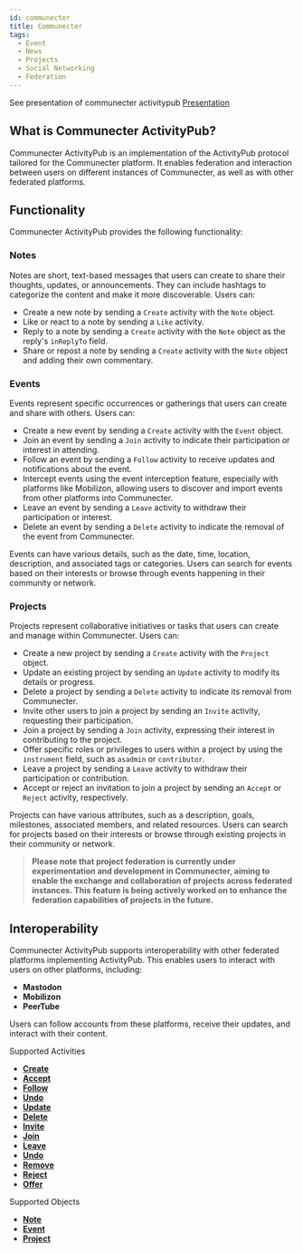 ```yaml
---
id: communecter
title: Communecter
tags:
  - Event
  - News
  - Projects
  - Social Networking
  - Federation
---
```


See presentation of communecter activitypub [Presentation](./presentation)

## What is Communecter ActivityPub?

Communecter ActivityPub is an implementation of the ActivityPub protocol tailored for the Communecter platform. It enables federation and interaction between users on different instances of Communecter, as well as with other federated platforms.

## Functionality

Communecter ActivityPub provides the following functionality:

### Notes

Notes are short, text-based messages that users can create to share their thoughts, updates, or announcements. They can include hashtags to categorize the content and make it more discoverable. Users can:

- Create a new note by sending a `Create` activity with the `Note` object.
- Like or react to a note by sending a `Like` activity.
- Reply to a note by sending a `Create` activity with the `Note` object as the reply's `inReplyTo` field.
- Share or repost a note by sending a `Create` activity with the `Note` object and adding their own commentary.

### Events

Events represent specific occurrences or gatherings that users can create and share with others. Users can:

- Create a new event by sending a `Create` activity with the `Event` object.
- Join an event by sending a `Join` activity to indicate their participation or interest in attending.
- Follow an event by sending a `Follow` activity to receive updates and notifications about the event.
- Intercept events using the event interception feature, especially with platforms like Mobilizon, allowing users to discover and import events from other platforms into Communecter.
- Leave an event by sending a `Leave` activity to withdraw their participation or interest.
- Delete an event by sending a `Delete` activity to indicate the removal of the event from Communecter.

Events can have various details, such as the date, time, location, description, and associated tags or categories. Users can search for events based on their interests or browse through events happening in their community or network.


### Projects

Projects represent collaborative initiatives or tasks that users can create and manage within Communecter. Users can:

- Create a new project by sending a `Create` activity with the `Project` object.
- Update an existing project by sending an `Update` activity to modify its details or progress.
- Delete a project by sending a `Delete` activity to indicate its removal from Communecter.
- Invite other users to join a project by sending an `Invite` activity, requesting their participation.
- Join a project by sending a `Join` activity, expressing their interest in contributing to the project.
- Offer specific roles or privileges to users within a project by using the `instrument` field, such as `asadmin` or `contributor`.
- Leave a project by sending a `Leave` activity to withdraw their participation or contribution.
- Accept or reject an invitation to join a project by sending an `Accept` or `Reject` activity, respectively.

Projects can have various attributes, such as a description, goals, milestones, associated members, and related resources. Users can search for projects based on their interests or browse through existing projects in their community or network.

> **Please note that project federation is currently under experimentation and development in Communecter, aiming to enable the exchange and collaboration of projects across federated instances. This feature is being actively worked on to enhance the federation capabilities of projects in the future.**
>


## Interoperability

Communecter ActivityPub supports interoperability with other federated platforms implementing ActivityPub. This enables users to interact with users on other platforms, including:

- **Mastodon**
- **Mobilizon**
- **PeerTube**

Users can follow accounts from these platforms, receive their updates, and interact with their content.


Supported Activities

- [**Create**](./Activities/Create)
- [**Accept**](./Activities/Accept)
- [**Follow**](./Activities/Follow)
- [**Undo**](./Activities/Undo)
- [**Update**](./Activities/Update)
- [**Delete**](./Activities/Delete)
- [**Invite**](./Activities/Invite)
- [**Join**](./Activities/Join)
- [**Leave**](./Activities/Leave)
- [**Undo**](./Activities/Undo)
- [**Remove**](./Activities/Remove)
- [**Reject**](./Activities/Reject)
- [**Offer**](./Activities/Offer)

Supported Objects

- [**Note**](./Objects/Note)
- [**Event**](./Objects/Event)
- [**Project**](./Objects/Project)
